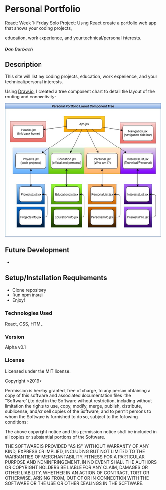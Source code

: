 # Personal Portfolio
React: Week 1: Friday Solo Project: Using React create a portfolio web app that shows your coding projects, 

education, work experience, and your technical/personal interests.

##### _Dan Burbach_

## __Description__

  This site will list my coding projects, education, work experience, and your technical/personal interests.

  Using [Draw.io](https://www.draw.io/), I created a tree component chart to detail the layout of the routing and connectivity:
  
  ![Component Tree](https://raw.githubusercontent.com/DanBurbach/PersonalPortfolio/master/src/assets/PersonalPortfolioTree.jpg)
  
## __Future Development__
  * 

## __Setup/Installation Requirements__

  * Clone repository
  * Run npm install
  * Enjoy!

### __Technologies Used__

  React, CSS, HTML
  
### __Version__

Alpha v0.1

### License
Licensed under the MIT license.

Copyright <2019> <Daniel Burbach>

Permission is hereby granted, free of charge, to any person obtaining a copy of this software and associated documentation files (the "Software"),to deal in the Software without restriction, including without limitation the rights to use, copy, modify, merge, publish, distribute, sublicense,
and/or sell copies of the Software, and to permit persons to whom the Software is furnished to do so, subject to the following conditions:

The above copyright notice and this permission notice shall be included in all copies or substantial portions of the Software.

THE SOFTWARE IS PROVIDED "AS IS", WITHOUT WARRANTY OF ANY KIND, EXPRESS OR IMPLIED, INCLUDING BUT NOT LIMITED TO THE WARRANTIES OF MERCHANTABILITY,
FITNESS FOR A PARTICULAR PURPOSE AND NONINFRINGEMENT. IN NO EVENT SHALL THE AUTHORS OR COPYRIGHT HOLDERS BE LIABLE FOR ANY CLAIM, DAMAGES OR OTHER LIABILITY,
WHETHER IN AN ACTION OF CONTRACT, TORT OR OTHERWISE, ARISING FROM, OUT OF OR IN CONNECTION WITH THE SOFTWARE OR THE USE OR OTHER DEALINGS IN THE SOFTWARE.
